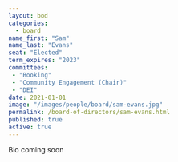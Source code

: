 ```yaml
---
layout: bod
categories: 
  - board
name_first: "Sam"
name_last: "Evans"
seat: "Elected"
term_expires: "2023"
committees:
 - "Booking"
 - "Community Engagement (Chair)"
 - "DEI"
date: 2021-01-01
image: "/images/people/board/sam-evans.jpg"
permalink: /board-of-directors/sam-evans.html
published: true
active: true
---
```


Bio coming soon